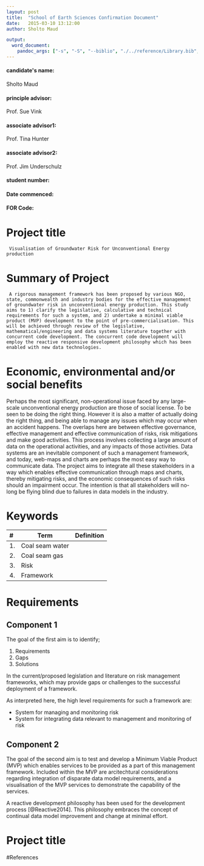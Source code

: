 ```yaml
---
layout: post
title:  "School of Earth Sciences Confirmation Document"
date:   2015-03-10 13:12:00
author: Sholto Maud

output: 
  word_document:
    pandoc_args: ["-s", "-S", "--biblio", "./../reference/Library.bib", "--csl", "./../reference/chicago-author-date.csl"]
---
```


#### candidate's name: 
Sholto Maud

#### principle advisor: 
Prof. Sue Vink

#### associate advisor1: 
Prof. Tina Hunter

#### associate advisor2: 
Prof. Jim Underschulz

#### student number: 

#### Date commenced: 

#### FOR Code: 

# Project title

```
 Visualisation of Groundwater Risk for Unconventional Energy production   

```


# Summary of Project

```
 A rigorous management framework has been proposed by various NGO, state, commonwealth and industry bodies for the effective management of groundwater risk in unconventional energy production. This study aims to 1) clarify the legislative, calculative and technical requirements for such a system, and 2) undertake a minimal viable product (MVP) development to the point of pre-commercialisation. This will be achieved through review of the legislative, mathematical/engineering and data systems literature together with concurrent code development. The concurrent code development will employ the reactive responsive development philosophy which has been enabled with new data technologies.

```

# Economic, environmental and/or social benefits

Perhaps the most significant, non-operational issue faced by any large-scale unconventional energy production are those of social license. To be seen to be doing the right thing. However it is also a matter of actually doing the right thing, and being able to manage any issues which may occur when an accident happens. The overlaps here are between effective governance, effective management and effective communication of risks, risk mitigations and make good activities. This process involves collecting a large amount of data on the operational activities, and any impacts of those activities. Data systems are an inevitable component of such a management framework, and today, web-maps and charts are perhaps the most easy way to communicate data. The project aims to integrate all these stakeholders in a way which enables effective communication through maps and charts, thereby mitigating risks, and the economic consequences of such risks should an impairment occur. The intention is that all stakeholders will no-long be flying blind due to failures in data models in the industry.


# Keywords

|#|Term|Definition|
|:----|-----|-----|
|1.| Coal seam water | |
|2.| Coal seam gas | |
|3.| Risk | |
|4.| Framework | |


# Requirements

## Component 1

The goal of the first aim is to identify;

1. Requirements
2. Gaps
3. Solutions 

In the current/proposed legislation and literature on risk management frameworks, which may provide gaps or challenges to the successful deployment of a framework.

As interpreted here, the high level requirements for such a framework are:

* System for managing and monitoring risk
* System for integrating data relevant to management and monitoring of risk
  
## Component 2

The goal of the second aim is to test and develop a Minimum Viable Product (MVP) which enables services to be provided as a part of this management framework. Included within the MVP are 
arcitechtural considerations regarding integration of disparate data model requirements, and a visualisation of the MVP services to demonstrate the capability of the services.



 A reactive development philosophy has been used for the development process [@Reactive2014]. This philosophy embraces the concept of continual data model improvement and change at minimal effort. 

# Project title



#References


